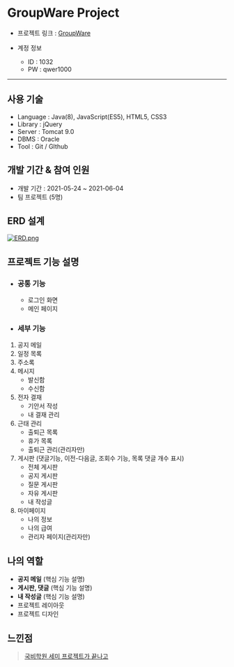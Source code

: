 GroupWare Project
================

* 프로젝트 링크 : [GroupWare](http://sysout.co.kr/groupware5)



* 계정 정보
   * ID : 1032
   * PW : qwer1000
------------------------------

사용 기술
-----------------
* Language : Java(8), JavaScript(ES5), HTML5, CSS3     
* Library : jQuery      
* Server : Tomcat 9.0      
* DBMS : Oracle       
* Tool : Git / GIthub         



개발 기간 & 참여 인원  
-----------------
* 개발 기간 : 2021-05-24 ~ 2021-06-04         
* 팀 프로젝트 (5명)




ERD 설계
-----------------
[![ERD.png](https://i.postimg.cc/prXj5MXF/ERD.png)](https://postimg.cc/hz6vNwmD)




프로젝트 기능 설명
-----------------

* <h3>공통 기능</h3>
 
  * 로그인 화면
  * 메인 페이지

* <h3>세부 기능</h3>

1. 공지 메일     
2. 일정 목록         
3. 주소록     
4. 메시지          
   * 발신함         
   * 수신함        
5. 전자 결재     
   * 기안서 작성    
   * 내 결재 관리      
6. 근태 관리    
   * 출퇴근 목록      
   * 휴가 목록      
   * 출퇴근 관리(관리자만)    
7. 게시판 (댓글기능, 이전-다음글, 조회수 기능, 목록 댓글 개수 표시)    
   * 전체 게시판          
   * 공지 게시판      
   * 질문 게시판        
   * 자유 게시판        
   * 내 작성글    
8. 마이페이지     
   * 나의 정보     
   * 나의 급여      
   * 관리자 페이지(관리자만)      
 
 
 
 
 나의 역할
 -----------
  * __공지 메일__ (핵심 기능 설명)
  * __게시판, 댓글__ (핵심 기능 설명)
  * __내 작성글__   (핵심 기능 설명)
  * 프로젝트 레이아웃     
  * 프로젝트 디자인    




  느낀점
  ----------
  >[국비학원 세미 프로젝트가 끝나고](https://rovictory.tistory.com/9)
